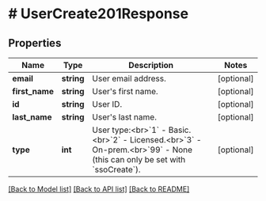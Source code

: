 # # UserCreate201Response

## Properties

Name | Type | Description | Notes
------------ | ------------- | ------------- | -------------
**email** | **string** | User email address. | [optional]
**first_name** | **string** | User&#39;s first name. | [optional]
**id** | **string** | User ID. | [optional]
**last_name** | **string** | User&#39;s last name. | [optional]
**type** | **int** | User type:&lt;br&gt;&#x60;1&#x60; - Basic.&lt;br&gt;&#x60;2&#x60; - Licensed.&lt;br&gt;&#x60;3&#x60; - On-prem.&lt;br&gt;&#x60;99&#x60; - None (this can only be set with &#x60;ssoCreate&#x60;). | [optional]

[[Back to Model list]](../../README.md#models) [[Back to API list]](../../README.md#endpoints) [[Back to README]](../../README.md)
